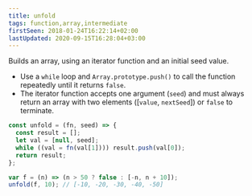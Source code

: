 ```yaml
---
title: unfold
tags: function,array,intermediate
firstSeen: 2018-01-24T16:22:14+02:00
lastUpdated: 2020-09-15T16:28:04+03:00
---
```


Builds an array, using an iterator function and an initial seed value.

- Use a `while` loop and `Array.prototype.push()` to call the function repeatedly until it returns `false`.
- The iterator function accepts one argument (`seed`) and must always return an array with two elements ([`value`, `nextSeed`]) or `false` to terminate.

```js
const unfold = (fn, seed) => {
  const result = [];
  let val = [null, seed];
  while ((val = fn(val[1]))) result.push(val[0]);
  return result;
};
```

```js
var f = (n) => (n > 50 ? false : [-n, n + 10]);
unfold(f, 10); // [-10, -20, -30, -40, -50]
```
